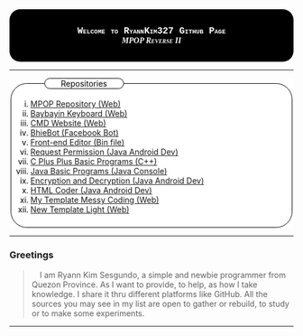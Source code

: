 <div style="background: black; color: white; border-radius: 2vw; padding: 3vw;" align="center">
<h3 style="font-family: 'Courier New', monospace; font-variant: small-caps; margin: 0;">Welcome to RyannKim327 Github Page</h3>
<h5 style="font-family: 'Times New Roman', serif; font-variant: small-caps; margin: 0;">MPOP Reverse II</h5>
</div>

---

<div style="background-color: white; color: black;">
<fieldset style="border: 1px black solid; border-radius: 3vw;">
<legend style="margin-left: 5vw; padding-left: 3vw; padding-right: 3vw; background-color: white; color: black; border: 1px black solid; border-radius: 10vw;">Repositories</legend>
<ul style="list-style: lower-roman;">
<li><a href="https://github.com/RyannKim327/mpop">MPOP Repository (Web)</a>
<li><a href="https://github.com/RyannKim327/Baybayin-Keyboard">Baybayin Keyboard (Web)</a>
<li><a href="https://github.com/RyannKim327/CMD-Website">CMD Website (Web)</a>
<li><a href="https://github.com/RyannKim327/BhieBot">BhieBot (Facebook Bot)</a>
<li><a href="https://github.com/RyannKim327/Front-end-Editor">Front-end Editor (Bin file)</a>
<li><a href="https://github.com/RyannKim327/Request-Permission-Android-6">Request Permission (Java Android Dev)</a>
<li><a href="https://github.com/RyannKim327/cpp-compilled-programs">C Plus Plus Basic Programs (C++)</a>
<li><a href="https://github.com/RyannKim327/Java-compilled-programs">Java Basic Programs (Java Console)</a>
<li><a href="https://github.com/RyannKim327/RySes-Virtual-App">Encryption and Decryption (Java Android Dev)</a>
<li><a href="https://github.com/RyannKim327/My-Simple-HTML-Coder">HTML Coder (Java Android Dev)</a>
<li><a href="https://github.com/RyannKim327/Template_1">My Template Messy Coding (Web)</a>
<li><a href="https://github.com/RyannKim327/NewTemplate">New Template Light (Web)</a>
</ul>
</fieldset>
</div>

---

### Greetings
> &emsp;I am Ryann Kim Sesgundo, a simple and newbie programmer from Quezon Province. As I want to provide, to help, as how I take knowledge. I share it thru different platforms like GitHub. All the sources you may see in my list are open to gather or rebuild, to study or to make some experiments.

---
